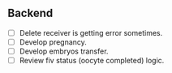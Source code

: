 ## Backend
- [ ] Delete receiver is getting error sometimes.
- [ ] Develop pregnancy.
- [ ] Develop embryos transfer.
- [ ] Review fiv status (oocyte completed) logic.
